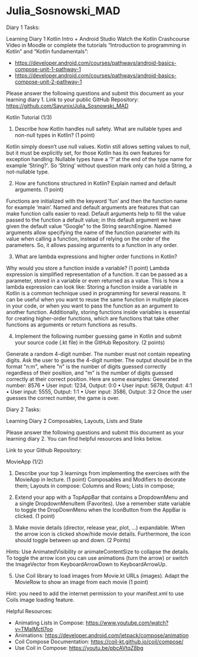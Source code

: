 # Julia_Sosnowski_MAD

Diary 1 Tasks:

Learning Diary 1
Kotlin Intro + Android Studio
Watch the Kotlin Crashcourse Video in Moodle or complete the tutorials “Introduction to programming in Kotlin” and “Kotlin fundamentals”:
- https://developer.android.com/courses/pathways/android-basics-compose-unit-1-pathway-1
- https://developer.android.com/courses/pathways/android-basics-compose-unit-2-pathway-1

Please answer the following questions and submit this document as your learning diary 1.
Link to your public GitHub Repository:
https://github.com/Sayunix/Julia_Sosnowski_MAD

Kotlin Tutorial (1/3)
1. Describe how Kotlin handles null safety. What are nullable types and non-null types in Kotlin? (1 point)

Kotlin simply doesn’t use null values. Kotlin still allows setting values to null, but it must be explicitly set, for those Kotlin has its own features for exception handling:
Nullable types have a ‘?’ at the end of the type name for example ‘String?’. So ‘String’ without question mark only can hold a String, a not-nullable type.

2. How are functions structured in Kotlin? Explain named and default arguments. (1 point)

Functions are initialized with the keyword ’fun’ and then the function name for example ‘main’.
Named and default arguments are features that can make function calls
easier to read.
Default arguments help to fill the value passed to the function a default
value; in this default argument we have given the default value “Google”
to the String searchEngine.
Named arguments allow specifying the name of the function parameter
with its value when calling a function, instead of relying on the order of
the parameters. So, it allows passing arguments to a function in any
order.

3. What are lambda expressions and higher order functions in Kotlin?

Why would you store a function inside a variable? (1 point)
Lambda expression is simplified representation of a function. It can be
passed as a parameter, stored in a variable or even returned as a value.
This is how a lambda expression can look like:
Storing a function inside a variable in Kotlin is a common technique used
in programming for several reasons. It can be useful when you want to
reuse the same function in multiple places in your code, or when you want
to pass the function as an argument to another function. Additionally,
storing functions inside variables is essential for creating higher-order
functions, which are functions that take other functions as arguments or
return functions as results.

4. Implement the following number guessing game in Kotlin and submit your
source code (.kt file) in the GitHub Repository. (2 points)

Generate a random 4-digit number. The number must not contain
repeating digits. Ask the user to guess the 4-digit number. The output
should be in the format "n:m", where "n" is the number of digits guessed
correctly regardless of their position, and "m" is the number of digits
guessed correctly at their correct position. Here are some examples:
Generated number: 8576
• User input: 1234, Output: 0:0
• User input: 5678, Output: 4:1
• User input: 5555, Output: 1:1
• User input: 3586, Output: 3:2
Once the user guesses the correct number, the game is over.


Diary 2 Tasks:

Learning Diary 2
Composables, Layouts, Lists and State

Please answer the following questions and submit this document as your learning diary 2. You can find helpful resources and links below.

Link to your Github Repository:


MovieApp (1/2)

1.	Describe your top 3 learnings from implementing the exercises with the MovieApp in lecture. 
(1 point)
Composables and Modifiers to decorate them;
Layouts in compose: Columns and Rows;
Lists in compose;

3.	Extend your app with a TopAppBar that contains a DropdownMenu and a single DropdownMenuItem (Favorites). Use a remember state variable to toggle the DropDownMenu when the IconButton from the AppBar is clicked. (1 point)


4.	Make movie details (director, release year, plot, …) expandable. When the arrow icon is clicked show/hide movie details. Furthermore, the icon should toggle between up and down. (2 Points)

Hints: Use AnimatedVisibility or animateContentSize to collapse the details. To toggle the arrow icon you can use animations (turn the arrow) or switch the ImageVector from KeyboardArrowDown to KeyboardArrowUp.
  

5.	Use Coil library to load images from Movie.kt URLs (images). Adapt the MovieRow to show an image from each movie (1 point)

Hint: you need to add the internet permission to your manifest.xml to use Coils image loading feature.

Helpful Resources: 
-	Animating Lists in Compose: https://www.youtube.com/watch?v=TMaIMctI7oo
-	Animations: https://developer.android.com/jetpack/compose/animation
-	Coil Compose Documentation: https://coil-kt.github.io/coil/compose/
-	Use Coil in Compose: https://youtu.be/pbcAVtqZ8bg 


